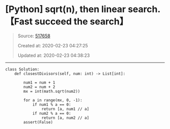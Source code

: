 # [Python] sqrt(n), then linear search. 【Fast succeed the search】

> Source: [517658](https://leetcode.com/problems/closest-divisors/discuss/517658/python-sqrtn-then-linear-search-fast-succeed-the-search)
>
> Created at: 2020-02-23 04:27:25
>
> Updated at: 2020-02-23 04:38:23

----

```
class Solution:
    def closestDivisors(self, num: int) -> List[int]:
        
        num1 = num + 1
        num2 = num + 2
        mx = int(math.sqrt(num2))

        for a in range(mx, 0, -1):
            if num1 % a == 0:
                return [a, num1 // a]
            if num2 % a == 0:
                return [a, num2 // a]
        assert(False)
```